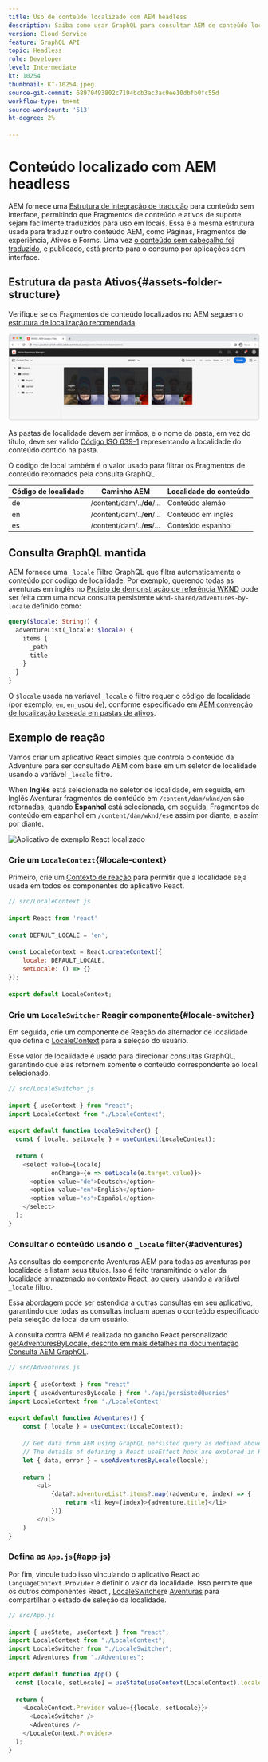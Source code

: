 ```yaml
---
title: Uso de conteúdo localizado com AEM headless
description: Saiba como usar GraphQL para consultar AEM de conteúdo localizado.
version: Cloud Service
feature: GraphQL API
topic: Headless
role: Developer
level: Intermediate
kt: 10254
thumbnail: KT-10254.jpeg
source-git-commit: 68970493802c7194bcb3ac3ac9ee10dbfb0fc55d
workflow-type: tm+mt
source-wordcount: '513'
ht-degree: 2%

---
```



# Conteúdo localizado com AEM headless

AEM fornece uma [Estrutura de integração de tradução](https://experienceleague.adobe.com/docs/experience-manager-cloud-service/content/sites/administering/reusing-content/translation/integration-framework.html) para conteúdo sem interface, permitindo que Fragmentos de conteúdo e ativos de suporte sejam facilmente traduzidos para uso em locais. Essa é a mesma estrutura usada para traduzir outro conteúdo AEM, como Páginas, Fragmentos de experiência, Ativos e Forms. Uma vez [o conteúdo sem cabeçalho foi traduzido](https://experienceleague.adobe.com/docs/experience-manager-cloud-service/content/headless/journeys/translation/overview.html?lang=pt-BR), e publicado, está pronto para o consumo por aplicações sem interface.

## Estrutura da pasta Ativos{#assets-folder-structure}

Verifique se os Fragmentos de conteúdo localizados no AEM seguem o [estrutura de localização recomendada](https://experienceleague.adobe.com/docs/experience-manager-cloud-service/content/headless/journeys/translation/getting-started.html#recommended-structure).

![AEM pastas de ativos localizados](./assets/localized-content/asset-folders.jpg)

As pastas de localidade devem ser irmãos, e o nome da pasta, em vez do título, deve ser válido [Código ISO 639-1](https://en.wikipedia.org/wiki/List_of_ISO_639-1_codes) representando a localidade do conteúdo contido na pasta.

O código de local também é o valor usado para filtrar os Fragmentos de conteúdo retornados pela consulta GraphQL.

| Código de localidade | Caminho AEM | Localidade do conteúdo |
|--------------------------------|----------|----------|
| de | /content/dam/../**de**/... | Conteúdo alemão |
| en | /content/dam/../**en**/... | Conteúdo em inglês |
| es | /content/dam/../**es**/... | Conteúdo espanhol |

## Consulta GraphQL mantida

AEM fornece uma `_locale` Filtro GraphQL que filtra automaticamente o conteúdo por código de localidade. Por exemplo, querendo todas as aventuras em inglês no [Projeto de demonstração de referência WKND](https://experienceleague.adobe.com/docs/experience-manager-cloud-service/content/onboarding/demo-add-on/create-site.html) pode ser feita com uma nova consulta persistente `wknd-shared/adventures-by-locale` definido como:

```graphql
query($locale: String!) {
  adventureList(_locale: $locale) {
    items {      
      _path
      title
    }
  }
}
```

O `$locale` usada na variável `_locale` o filtro requer o código de localidade (por exemplo, `en`, `en_us`ou `de`), conforme especificado em [AEM convenção de localização baseada em pastas de ativos](#assets-folder-structure).

## Exemplo de reação

Vamos criar um aplicativo React simples que controla o conteúdo da Adventure para ser consultado AEM com base em um seletor de localidade usando a variável `_locale` filtro.

When __Inglês__ está selecionada no seletor de localidade, em seguida, em Inglês Aventurar fragmentos de conteúdo em `/content/dam/wknd/en` são retornadas, quando __Espanhol__ está selecionada, em seguida, Fragmentos de conteúdo em espanhol em `/content/dam/wknd/es`e assim por diante, e assim por diante.

![Aplicativo de exemplo React localizado](./assets/localized-content/react-example.png)

### Crie um `LocaleContext`{#locale-context}

Primeiro, crie um [Contexto de reação](https://reactjs.org/docs/context.html) para permitir que a localidade seja usada em todos os componentes do aplicativo React.

```javascript
// src/LocaleContext.js

import React from 'react'

const DEFAULT_LOCALE = 'en';

const LocaleContext = React.createContext({
    locale: DEFAULT_LOCALE, 
    setLocale: () => {}
});

export default LocaleContext;
```

### Crie um `LocaleSwitcher` Reagir componente{#locale-switcher}

Em seguida, crie um componente de Reação do alternador de localidade que defina o [LocaleContext](#locale-context) para a seleção do usuário.

Esse valor de localidade é usado para direcionar consultas GraphQL, garantindo que elas retornem somente o conteúdo correspondente ao local selecionado.

```javascript
// src/LocaleSwitcher.js

import { useContext } from "react";
import LocaleContext from "./LocaleContext";

export default function LocaleSwitcher() {
  const { locale, setLocale } = useContext(LocaleContext);

  return (
    <select value={locale}
            onChange={e => setLocale(e.target.value)}>
      <option value="de">Deutsch</option>
      <option value="en">English</option>
      <option value="es">Español</option>
    </select>
  );
}
```

### Consultar o conteúdo usando o `_locale` filter{#adventures}

As consultas do componente Aventuras AEM para todas as aventuras por localidade e listam seus títulos. Isso é feito transmitindo o valor da localidade armazenado no contexto React, ao query usando a variável `_locale` filtro.

Essa abordagem pode ser estendida a outras consultas em seu aplicativo, garantindo que todas as consultas incluam apenas o conteúdo especificado pela seleção de local de um usuário.

A consulta contra AEM é realizada no gancho React personalizado [getAdventuresByLocale, descrito em mais detalhes na documentação Consulta AEM GraphQL](./aem-headless-sdk.md).

```javascript
// src/Adventures.js

import { useContext } from "react"
import { useAdventuresByLocale } from './api/persistedQueries'
import LocaleContext from './LocaleContext'

export default function Adventures() {
    const { locale } = useContext(LocaleContext);

    // Get data from AEM using GraphQL persisted query as defined above 
    // The details of defining a React useEffect hook are explored in How to > AEM Headless SDK
    let { data, error } = useAdventuresByLocale(locale);

    return (
        <ul>
            {data?.adventureList?.items?.map((adventure, index) => { 
                return <li key={index}>{adventure.title}</li>
            })}
        </ul>
    )
}
```

### Defina as `App.js`{#app-js}

Por fim, vincule tudo isso vinculando o aplicativo React ao `LanguageContext.Provider` e definir o valor da localidade. Isso permite que os outros componentes React , [LocaleSwitcher](#locale-switcher)e [Aventuras](#adventures) para compartilhar o estado de seleção da localidade.

```javascript
// src/App.js

import { useState, useContext } from "react";
import LocaleContext from "./LocaleContext";
import LocaleSwitcher from "./LocaleSwitcher";
import Adventures from "./Adventures";

export default function App() {
  const [locale, setLocale] = useState(useContext(LocaleContext).locale);

  return (
    <LocaleContext.Provider value={{locale, setLocale}}>
      <LocaleSwitcher />
      <Adventures />
    </LocaleContext.Provider>
  );
}
```
